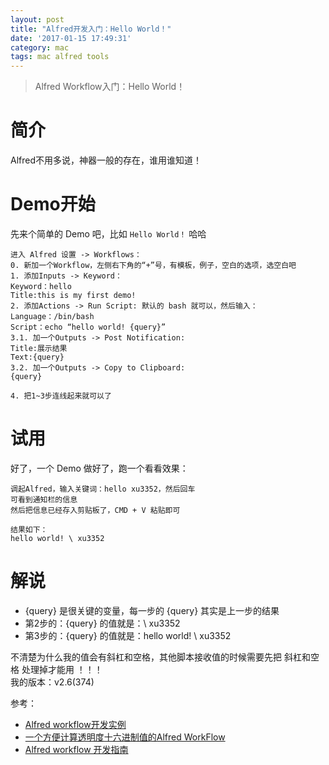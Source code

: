 ```yaml
---
layout: post
title: "Alfred开发入门：Hello World！"
date: '2017-01-15 17:49:31'
category: mac
tags: mac alfred tools
---
```


> Alfred Workflow入门：Hello World！

# 简介
Alfred不用多说，神器一般的存在，谁用谁知道！

# Demo开始
先来个简单的 Demo 吧，比如 `Hello World！` 哈哈   
```
进入 Alfred 设置 -> Workflows：
0. 新加一个Workflow，左侧右下角的“+”号，有模板，例子，空白的选项，选空白吧
1. 添加Inputs -> Keyword：
Keyword：hello
Title:this is my first demo!
2. 添加Actions -> Run Script: 默认的 bash 就可以，然后输入：
Language：/bin/bash
Script：echo “hello world! {query}”
3.1. 加一个Outputs -> Post Notification:
Title:展示结果
Text:{query}
3.2. 加一个Outputs -> Copy to Clipboard:
{query}

4. 把1~3步连线起来就可以了
```

# 试用
好了，一个 Demo 做好了，跑一个看看效果：
```
调起Alfred，输入关键词：hello xu3352，然后回车
可看到通知栏的信息
然后把信息已经存入剪贴板了，CMD + V 粘贴即可

结果如下：
hello world! \ xu3352
```
# 解说
- {query} 是很关键的变量，每一步的 {query} 其实是上一步的结果
- 第2步的：{query} 的值就是：\ xu3352
- 第3步的：{query} 的值就是：hello world! \ xu3352

不清楚为什么我的值会有斜杠和空格，其他脚本接收值的时候需要先把 斜杠和空格 处理掉才能用 ！！！    
我的版本：v2.6(374)

参考：  
- [Alfred workflow开发实例](http://manan.org/2014/12/alfred-workflow-tutorial/)   
- [一个方便计算透明度十六进制值的Alfred WorkFlow](https://ghui.me/post/2016/10/my-first-alfred-workflow/)      
- [Alfred workflow 开发指南](http://myg0u.com/python/2015/05/23/tutorial-alfred-workflow.html)


